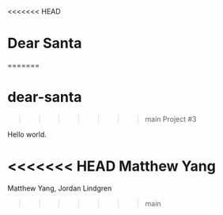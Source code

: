 <<<<<<< HEAD
# Dear Santa
=======
# dear-santa

>>>>>>> main
Project #3

Hello world.

<<<<<<< HEAD
Matthew Yang
=======
Matthew Yang, Jordan Lindgren
>>>>>>> main

